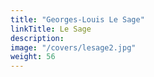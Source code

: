 ```yaml
---
title: "Georges-Louis Le Sage"
linkTitle: Le Sage
description: 
image: "/covers/lesage2.jpg"
weight: 56
---
```

